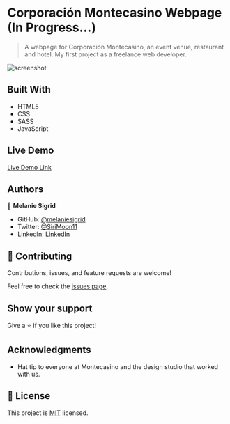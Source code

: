 # Corporación Montecasino Webpage (In Progress...)

> A webpage for Corporación Montecasino, an event venue, restaurant and hotel.
My first project as a freelance web developer.

![screenshot](./preliminary-screenshot.png)


## Built With

- HTML5
- CSS
- SASS
- JavaScript

## Live Demo

[Live Demo Link](https://melaniesigrid.github.io/Montecasino_Restaurant/)
## Authors

👤 **Melanie Sigrid**

- GitHub: [@melaniesigrid](https://github.com/melaniesigrid)
- Twitter: [@SiriMoon11](https://twitter.com/SiriMoon11)
- LinkedIn: [LinkedIn](https://www.linkedin.com/in/melanie-arellano-92aaa9194/)

## 🤝 Contributing

Contributions, issues, and feature requests are welcome!

Feel free to check the [issues page](../../issues/).

## Show your support

Give a ⭐️ if you like this project!

## Acknowledgments

- Hat tip to everyone at Montecasino and the design studio that worked with us.

## 📝 License

This project is [MIT](./MIT.md) licensed.